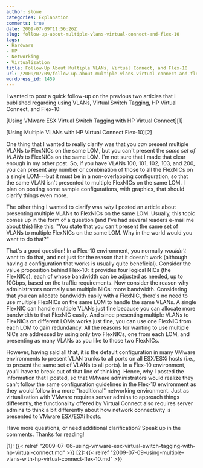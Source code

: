 ```yaml
---
author: slowe
categories: Explanation
comments: true
date: 2009-07-09T11:56:26Z
slug: follow-up-about-multiple-vlans-virtual-connect-and-flex-10
tags:
- Hardware
- HP
- Networking
- Virtualization
title: Follow-Up About Multiple VLANs, Virtual Connect, and Flex-10
url: /2009/07/09/follow-up-about-multiple-vlans-virtual-connect-and-flex-10/
wordpress_id: 1459
---
```


I wanted to post a quick follow-up on the previous two articles that I published regarding using VLANs, Virtual Switch Tagging, HP Virtual Connect, and Flex-10:

[Using VMware ESX Virtual Switch Tagging with HP Virtual Connect][1]

[Using Multiple VLANs with HP Virtual Connect Flex-10][2]

One thing that I wanted to really clarify was that you _can_ present multiple VLANs to FlexNICs on the same LOM, but you can't present the _same set of VLANs_ to FlexNICs on the same LOM. I'm not sure that I made that clear enough in my other post. So, if you have VLANs 100, 101, 102, 103, and 200, you can present any number or combination of those to all the FlexNICs on a single LOM---but it must be in a non-overlapping configuration, so that the same VLAN isn't presented to multiple FlexNICs on the same LOM. I plan on posting some sample configurations, with graphics, that should clarify things even more.

The other thing I wanted to clarify was _why_ I posted an article about presenting multiple VLANs to FlexNICs on the same LOM. Usually, this topic comes up in the form of a question (and I've had several readers e-mail me about this) like this: "You state that you can't present the same set of VLANs to multiple FlexNICs on the same LOM. Why in the world would you want to do that?"

That's a good question! In a Flex-10 environment, you normally _wouldn't_ want to do that, and not just for the reason that it doesn't work (although having a configuration that works is usually quite beneficial). Consider the value proposition behind Flex-10: it provides four logical NICs (the FlexNICs), each of whose bandwidth can be adjusted as needed, up to 10Gbps, based on the traffic requirements. Now consider the reason why administrators normally use multiple NICs: more bandwidth. Considering that you can allocate bandwidth easily with a FlexNIC, there's no need to use multiple FlexNICs on the same LOM to handle the same VLANs. A single FlexNIC can handle multiple VLANs just fine because you can allocate more bandwidth to that FlexNIC easily. And since presenting multiple VLANs to FlexNICs on different LOMs works just fine, you can use one FlexNIC from each LOM to gain redundancy. All the reasons for wanting to use multiple NICs are addressed by using only two FlexNICs, one from each LOM, and presenting as many VLANs as you like to those two FlexNICs.

However, having said all that, it is the default configuration in many VMware environments to present VLAN trunks to all ports on all ESX/ESXi hosts (i.e., to present the same set of VLANs to all ports). In a Flex-10 environment, you'll have to break out of that line of thinking. Hence, why I posted the information that I posted, so that VMware administrators would realize they can't follow the same configuration guidelines in the Flex-10 environment as they would follow in a more "traditional" networking environment. Just as virtualization with VMware requires server admins to approach things differently, the functionality offered by Virtual Connect also requires server admins to think a bit differently about how network connectivity is presented to VMware ESX/ESXi hosts.

Have more questions, or need additional clarification? Speak up in the comments. Thanks for reading!

[1]: {{< relref "2009-07-06-using-vmware-esx-virtual-switch-tagging-with-hp-virtual-connect.md" >}}
[2]: {{< relref "2009-07-09-using-multiple-vlans-with-hp-virtual-connect-flex-10.md" >}}
